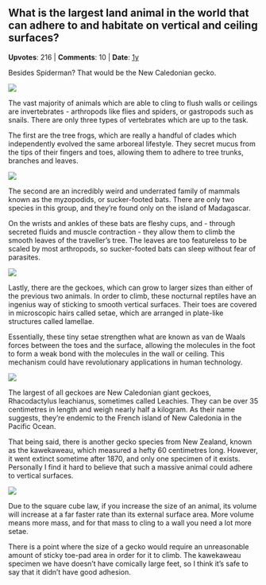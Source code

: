 ## What is the largest land animal in the world that can adhere to and habitate on vertical and ceiling surfaces?
    
**Upvotes**: 216 | **Comments**: 10 | **Date**: [1y](https://www.quora.com/What-is-the-largest-land-animal-in-the-world-that-can-adhere-to-and-habitate-on-vertical-and-ceiling-surfaces/answer/Gary-Meaney)

Besides Spiderman? That would be the New Caledonian gecko.

![](https://qph.fs.quoracdn.net/main-qimg-f4827e93312f91a36f25490eb8fef57a-lq)

The vast majority of animals which are able to cling to flush walls or ceilings are invertebrates - arthropods like flies and spiders, or gastropods such as snails. There are only three types of vertebrates which are up to the task.

The first are the tree frogs, which are really a handful of clades which independently evolved the same arboreal lifestyle. They secret mucus from the tips of their fingers and toes, allowing them to adhere to tree trunks, branches and leaves.

![](https://qph.fs.quoracdn.net/main-qimg-3f679c35da7964969491578cb47829a4-lq)

The second are an incredibly weird and underrated family of mammals known as the myzopodids, or sucker-footed bats. There are only two species in this group, and they’re found only on the island of Madagascar.

On the wrists and ankles of these bats are fleshy cups, and - through secreted fluids and muscle contraction - they allow them to climb the smooth leaves of the traveller’s tree. The leaves are too featureless to be scaled by most arthropods, so sucker-footed bats can sleep without fear of parasites.

![](https://qph.fs.quoracdn.net/main-qimg-a1561e0beddd2938f929ade4c9057c51-lq)

Lastly, there are the geckoes, which can grow to larger sizes than either of the previous two animals. In order to climb, these nocturnal reptiles have an ingenius way of sticking to smooth vertical surfaces. Their toes are covered in microscopic hairs called setae, which are arranged in plate-like structures called lamellae.

Essentially, these tiny setae strengthen what are known as van de Waals forces between the toes and the surface, allowing the molecules in the foot to form a weak bond with the molecules in the wall or ceiling. This mechanism could have revolutionary applications in human technology.

![](https://qph.fs.quoracdn.net/main-qimg-62de32dda7050f154707e9a0971b2445-pjlq)

The largest of all geckoes are New Caledonian giant geckoes, Rhacodactylus leachianus, sometimes called Leachies. They can be over 35 centimetres in length and weigh nearly half a kilogram. As their name suggests, they’re endemic to the French island of New Caledonia in the Pacific Ocean.

That being said, there is another gecko species from New Zealand, known as the kawekaweau, which measured a hefty 60 centimetres long. However, it went extinct sometime after 1870, and only one specimen of it exists. Personally I find it hard to believe that such a massive animal could adhere to vertical surfaces.

![](https://qph.fs.quoracdn.net/main-qimg-03a94755c2e0c6d3ce68ae87f3e79e0f-lq)

Due to the square cube law, if you increase the size of an animal, its volume will increase at a far faster rate than its external surface area. More volume means more mass, and for that mass to cling to a wall you need a lot more setae.

There is a point where the size of a gecko would require an unreasonable amount of sticky toe-pad area in order for it to climb. The kawekaweau specimen we have doesn’t have comically large feet, so I think it’s safe to say that it didn’t have good adhesion.

